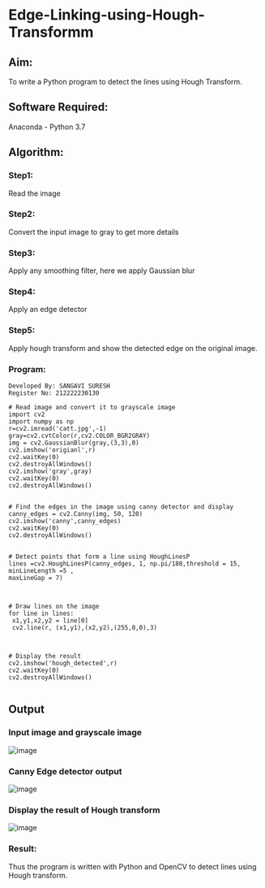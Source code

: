 # Edge-Linking-using-Hough-Transformm
## Aim:
To write a Python program to detect the lines using Hough Transform.

## Software Required:
Anaconda - Python 3.7

## Algorithm:
 ### Step1:
Read the image

### Step2:
Convert the input image to gray to get more details

### Step3:
Apply any smoothing filter, here we apply Gaussian blur

### Step4:
Apply an edge detector

### Step5:
Apply hough transform and show the detected edge on the original image.

### Program:
```
Developed By: SANGAVI SURESH
Register No: 212222230130

# Read image and convert it to grayscale image
import cv2
import numpy as np
r=cv2.imread('catt.jpg',-1)
gray=cv2.cvtColor(r,cv2.COLOR_BGR2GRAY)
img = cv2.GaussianBlur(gray,(3,3),0)
cv2.imshow('origianl',r)
cv2.waitKey(0)
cv2.destroyAllWindows()
cv2.imshow('gray',gray)
cv2.waitKey(0)
cv2.destroyAllWindows()


# Find the edges in the image using canny detector and display
canny_edges = cv2.Canny(img, 50, 120)
cv2.imshow('canny',canny_edges)
cv2.waitKey(0)
cv2.destroyAllWindows()


# Detect points that form a line using HoughLinesP
lines =cv2.HoughLinesP(canny_edges, 1, np.pi/180,threshold = 15, minLineLength =5 ,
maxLineGap = 7)



# Draw lines on the image
for line in lines:
 x1,y1,x2,y2 = line[0]
 cv2.line(r, (x1,y1),(x2,y2),(255,0,0),3)



# Display the result
cv2.imshow('hough_detected',r)
cv2.waitKey(0)
cv2.destroyAllWindows()


```



## Output

### Input image and grayscale image

![image](https://github.com/Sangavi-suresh/Edge-Linking-using-Hough-Transformm/assets/118541861/3200d222-3ea6-4c34-99e4-20b631af67da)

### Canny Edge detector output

![image](https://github.com/Sangavi-suresh/Edge-Linking-using-Hough-Transformm/assets/118541861/40ea2c24-f518-4ffb-99e6-257b9a3fa28d)

### Display the result of Hough transform

![image](https://github.com/Sangavi-suresh/Edge-Linking-using-Hough-Transformm/assets/118541861/a1a36425-e2c3-40aa-9398-2e1c689f3645)

### Result:
Thus the program is written with Python and OpenCV to detect lines using Hough transform.
